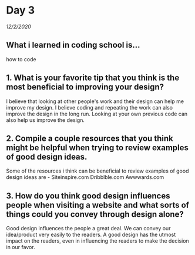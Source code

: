 # Day 3
_12/2/2020_

## What i learned in coding school is...
how to code

## 1. What is your favorite tip that you think is the most beneficial to improving your design?
I believe that looking at other people's work and their design can help me improve my design. I believe coding and repeating the work can also improve the design in the long run. Looking at your own previous code can also help us improve the design.

## 2. Compile a couple resources that you think might be helpful when trying to review examples of good design ideas.
Some of the resources i think can be beneficial to review examples of good design ideas are -
Siteinspire.com
Dribblble.com
Awwwards.com

## 3. How do you think good design influences people when visiting a website and what sorts of things could you convey through design alone?
Good design influences the people a great deal. We can convey our idea/product very easily to the readers. A good design has the utmost impact on the readers, even in influencing the readers to make the decision in our favor. 